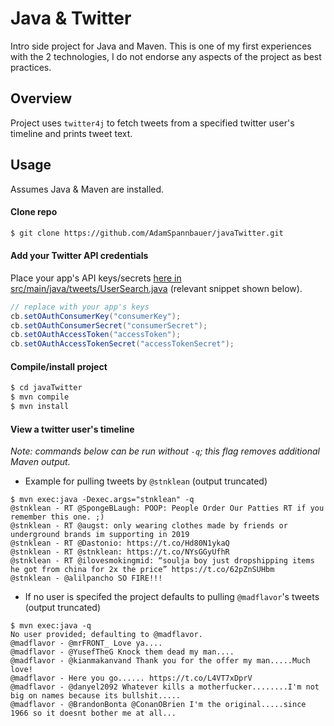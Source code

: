 # Java & Twitter

Intro side project for Java and Maven.  This is one of my first experiences with the 2 technologies, I do not endorse any aspects of the project as best practices.

## Overview

Project uses `twitter4j` to fetch tweets from a specified twitter user's timeline and prints tweet text.

## Usage

Assumes Java & Maven are installed.

#### Clone repo

```bash
$ git clone https://github.com/AdamSpannbauer/javaTwitter.git
```

#### Add your Twitter API credentials

Place your app's API keys/secrets [here in src/main/java/tweets/UserSearch.java](https://github.com/AdamSpannbauer/javaTwitter/blob/master/src/main/java/tweets/UserSearch.java#L15) (relevant snippet shown below).

```java
// replace with your app's keys
cb.setOAuthConsumerKey("consumerKey");
cb.setOAuthConsumerSecret("consumerSecret");
cb.setOAuthAccessToken("accessToken");
cb.setOAuthAccessTokenSecret("accessTokenSecret");
```

#### Compile/install project

```bash
$ cd javaTwitter
$ mvn compile
$ mvn install
```

#### View a twitter user's timeline

*Note: commands below can be run without `-q`; this flag removes additional Maven output.*

* Example for pulling tweets by `@stnklean` (output truncated)

```
$ mvn exec:java -Dexec.args="stnklean" -q
@stnklean - RT @SpongeBLaugh: POOP: People Order Our Patties RT if you remember this one. ;)
@stnklean - RT @augst: only wearing clothes made by friends or underground brands im supporting in 2019
@stnklean - RT @Dastonio: https://t.co/Hd80N1ykaQ
@stnklean - RT @stnklean: https://t.co/NYsGGyUfhR
@stnklean - RT @ilovesmokingmid: “soulja boy just dropshipping items he got from china for 2x the price” https://t.co/62pZnSUHbm
@stnklean - @alilpancho SO FIRE!!!
```

* If no user is specifed the project defaults to pulling `@madflavor`'s tweets (output truncated)

```
$ mvn exec:java -q
No user provided; defaulting to @madflavor.
@madflavor - @mrFRONT_ Love ya....
@madflavor - @YusefTheG Knock them dead my man....
@madflavor - @kianmakanvand Thank you for the offer my man.....Much love!
@madflavor - Here you go...... https://t.co/L4VT7xDprV
@madflavor - @danyel2092 Whatever kills a motherfucker........I'm not big on names because its bullshit.....
@madflavor - @BrandonBonta @ConanOBrien I'm the original.....since 1966 so it doesnt bother me at all...
```
